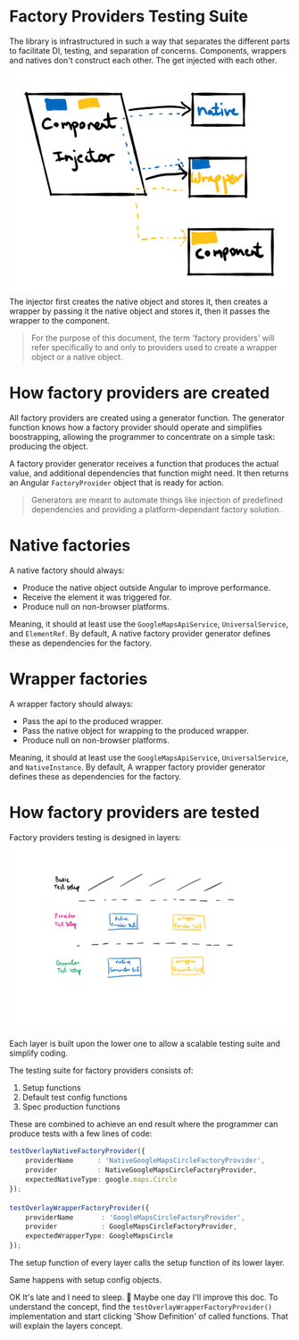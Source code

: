 # Factory Providers Testing Suite
The library is infrastructured in such a way that separates the different parts to facilitate DI, testing, and separation of concerns. Components, wrappers and natives don't construct each other. The get injected with each other.

![Factories](Factories.png)
The injector first creates the native object and stores it, then creates a wrapper by passing it the native object and stores it, then it passes the wrapper to the component.

> For the purpose of this document, the term 'factory providers' will refer specifically to and only to providers used to create a wrapper object or a native object.

# How factory providers are created
All factory providers are created using a generator function. The generator function knows how a factory provider should operate and simplifies boostrapping, allowing the programmer to concentrate on a simple task: producing the object.

A factory provider generator receives a function that produces the actual value, and additional dependencies that function might need. It then returns an Angular `FactoryProvider` object that is ready for action.

> Generators are meant to automate things like injection of predefined dependencies and providing a platform-dependant factory solution.

# Native factories
A native factory should always:
- Produce the native object outside Angular to improve performance.
- Receive the element it was triggered for.
- Produce null on non-browser platforms.

Meaning, it should at least use the `GoogleMapsApiService`, `UniversalService`, and `ElementRef`. By default, A native factory provider generator defines these as dependencies for the factory.

# Wrapper factories
A wrapper factory should always:
- Pass the api to the produced wrapper.
- Pass the native object for wrapping to the produced wrapper.
- Produce null on non-browser platforms.

Meaning, it should at least use the `GoogleMapsApiService`, `UniversalService`, and `NativeInstance`. By default, A wrapper factory provider generator defines these as dependencies for the factory.

# How factory providers are tested
Factory providers testing is designed in layers:
![Layers](Layers.png)

Each layer is built upon the lower one to allow a scalable testing suite and simplify coding.

The testing suite for factory providers consists of:
1. Setup functions
2. Default test config functions
3. Spec production functions

These are combined to achieve an end result where the programmer can produce tests with a few lines of code:
```typescript
testOverlayNativeFactoryProvider({
    providerName      : 'NativeGoogleMapsCircleFactoryProvider',
    provider          : NativeGoogleMapsCircleFactoryProvider,
    expectedNativeType: google.maps.Circle
});

testOverlayWrapperFactoryProvider({
    providerName       : 'GoogleMapsCircleFactoryProvider',
    provider           : GoogleMapsCircleFactoryProvider,
    expectedWrapperType: GoogleMapsCircle
});
```

The setup function of every layer calls the setup function of its lower layer.

Same happens with setup config objects.

OK It's late and I need to sleep. 🥱 Maybe one day I'll improve this doc.
To understand the concept, find the `testOverlayWrapperFactoryProvider()` implementation and start clicking 'Show Definition' of called functions. That will explain the layers concept.